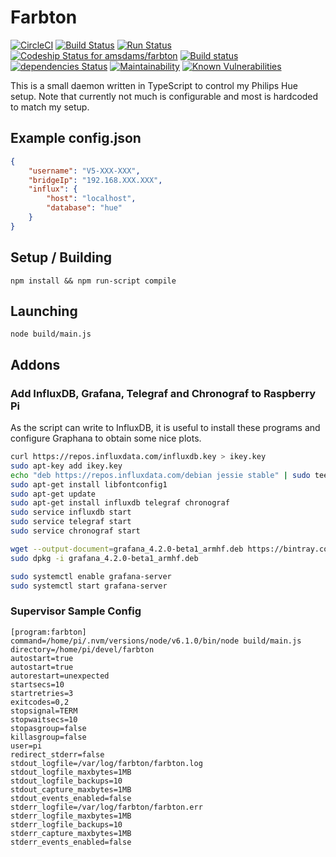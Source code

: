 # Farbton

[![CircleCI](https://circleci.com/gh/amsdams/farbton.svg?style=svg)](https://circleci.com/gh/amsdams/farbton)
[![Build Status](https://travis-ci.org/amsdams/farbton.svg?branch=master)](https://travis-ci.org/amsdams/farbton)
[![Run Status](https://api.shippable.com/projects/5b409da31e57690700751750/badge?branch=master)](https://app.shippable.com/github/amsdams/farbton)
[ ![Codeship Status for amsdams/farbton](https://app.codeship.com/projects/6db89b00-6401-0136-f3cd-761b5b8f694f/status?branch=master)](https://app.codeship.com/projects/297073)
[![Build status](https://ci.appveyor.com/api/projects/status/vxikpr6nhdvekqok?svg=true)](https://ci.appveyor.com/project/amsdams/farbton)
[![dependencies Status](https://david-dm.org/amsdams/farbton/status.svg)](https://david-dm.org/amsdams/farbton)
[![Maintainability](https://api.codeclimate.com/v1/badges/af4d357616fb18f983f0/maintainability)](https://codeclimate.com/github/amsdams/farbton/maintainability)
[![Known Vulnerabilities](https://snyk.io/test/github/amsdams/farbton/badge.svg?targetFile=package.json)](https://snyk.io/test/github/amsdams/farbton?targetFile=package.json)

This is a small daemon written in TypeScript to control my Philips Hue setup. Note that currently
not much is configurable and most is hardcoded to match my setup.

## Example config.json

```json
{
    "username": "V5-XXX-XXX",
    "bridgeIp": "192.168.XXX.XXX",
    "influx": {
        "host": "localhost",
        "database": "hue"
    }
}
```

## Setup / Building

```
npm install && npm run-script compile
```

## Launching

```
node build/main.js
```

## Addons

### Add InfluxDB, Grafana, Telegraf and Chronograf to Raspberry Pi

As the script can write to InfluxDB, it is useful to install these programs and configure Graphana
to obtain some nice plots.

```bash
curl https://repos.influxdata.com/influxdb.key > ikey.key
sudo apt-key add ikey.key
echo "deb https://repos.influxdata.com/debian jessie stable" | sudo tee /etc/apt/sources.list.d/influxdb.list
sudo apt-get install libfontconfig1
sudo apt-get update
sudo apt-get install influxdb telegraf chronograf
sudo service influxdb start
sudo service telegraf start
sudo service chronograf start

wget --output-document=grafana_4.2.0-beta1_armhf.deb https://bintray.com/fg2it/deb/download_file?file_path=testing%2Fg%2Fgrafana_4.2.0-beta1_armhf.deb
sudo dpkg -i grafana_4.2.0-beta1_armhf.deb

sudo systemctl enable grafana-server
sudo systemctl start grafana-server
```

### Supervisor Sample Config

```
[program:farbton]
command=/home/pi/.nvm/versions/node/v6.1.0/bin/node build/main.js
directory=/home/pi/devel/farbton
autostart=true
autostart=true
autorestart=unexpected
startsecs=10
startretries=3
exitcodes=0,2
stopsignal=TERM
stopwaitsecs=10
stopasgroup=false
killasgroup=false
user=pi
redirect_stderr=false
stdout_logfile=/var/log/farbton/farbton.log
stdout_logfile_maxbytes=1MB
stdout_logfile_backups=10
stdout_capture_maxbytes=1MB
stdout_events_enabled=false
stderr_logfile=/var/log/farbton/farbton.err
stderr_logfile_maxbytes=1MB
stderr_logfile_backups=10
stderr_capture_maxbytes=1MB
stderr_events_enabled=false
```
